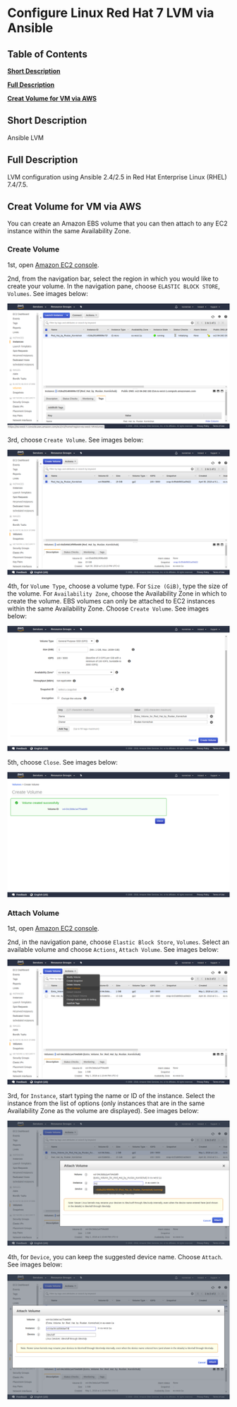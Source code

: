 # Configure Linux Red Hat 7 LVM via Ansible

## Table of Contents
**[Short Description](#short-description)**

**[Full Description](#full-description)**

**[Creat Volume for VM via AWS](#creat-volume-for-vm-via-aws)**

## Short Description
Ansible LVM

## Full Description
LVM configuration using Ansible 2.4/2.5 in Red Hat Enterprise Linux (RHEL) 7.4/7.5.

## Creat Volume for VM via AWS
You can create an Amazon EBS volume that you can then attach to any EC2 instance within the same Availability Zone.
### Create Volume
1st, open [Amazon EC2 console](https://console.aws.amazon.com/ec2/).

2nd, from the navigation bar, select the region in which you would like to create your volume. In the navigation pane, choose `ELASTIC BLOCK STORE`, `Volumes`. See images below:

![aws-volumes.png](img/aws-volumes.png "AWS Volumes")

3rd, choose `Create Volume`. See images below:

![aws-volumes-create_volume_0001.png](img/aws-volumes-create_volume_0001.png "AWS Volumes --> Create Volume")

4th, for `Volume Type`, choose a volume type. For `Size (GiB)`, type the size of the volume. For `Availability Zone`, choose the Availability Zone in which to create the volume. EBS volumes can only be attached to EC2 instances within the same Availability Zone. Choose `Create Volume`. See images below:

![aws-volumes-create_volume_0002.png](img/aws-volumes-create_volume_0002.png "AWS Volumes --> Create Volume --> Create Volume")

5th, choose `Close`. See images below:

![aws-volumes-create_volume_0003.png](img/aws-volumes-create_volume_0003.png "AWS Volumes --> Create Volume --> Create Volume --> Close")

### Attach Volume
1st, open [Amazon EC2 console](https://console.aws.amazon.com/ec2/).

2nd, in the navigation pane, choose `Elastic Block Store`, `Volumes`. Select an available volume and choose `Actions`, `Attach Volume`. See images below:

![aws-volumes-attach_volume_0001.png](img/aws-volumes-attach_volume_0001.png "AWS Volumes --> Actions --> Attach Volume")

3rd, for `Instance`, start typing the name or ID of the instance. Select the instance from the list of options (only instances that are in the same Availability Zone as the volume are displayed). See images below:

![aws-volumes-attach_volume_0002.png](img/aws-volumes-attach_volume_0002.png "AWS Volumes --> Actions --> Attach Volume --> Instance")

4th, for `Device`, you can keep the suggested device name. Choose `Attach`. See images below:

![aws-volumes-attach_volume_0003.png](img/aws-volumes-attach_volume_0003.png "AWS Volumes --> Actions --> Attach Volume --> Attach")
